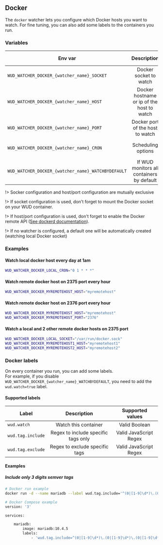 ## Docker

The ```docker``` watcher lets you configure which Docker hosts you want to watch.
For fine tuning, you can also add some labels to the containers you run.

### Variables

| Env var                                            | Description                                | Supported values                               | Default value          |
| -------------------------------------------------- |:------------------------------------------:|:----------------------------------------------:|:----------------------:| 
| `WUD_WATCHER_DOCKER_{watcher_name}_SOCKET`         | Docker socket to watch                     | Valid unix socker                              | /var/run/docker.sock   |
| `WUD_WATCHER_DOCKER_{watcher_name}_HOST`           | Docker hostname or ip of the host to watch |                                                |                        |
| `WUD_WATCHER_DOCKER_{watcher_name}_PORT`           | Docker port of the host to watch           |                                                | 2375                   |
| `WUD_WATCHER_DOCKER_{watcher_name}_CRON`           | Scheduling options                         | [Valid CRON expression](https://crontab.guru/) | 0 * * * * (every hour) |
| `WUD_WATCHER_DOCKER_{watcher_name}_WATCHBYDEFAULT` | If WUD monitors all containers by default  | Valid boolean                                  | true                   |

!> Socker configuration and host/port configuration are mutually exclusive

!> If socket configuration is used, don't forget to mount the Docker socket on your WUD container.

!> If host/port configuration is used, don't forget to enable the Docker remote API ([See dockerd documentation](https://docs.docker.com/v17.09/engine/reference/commandline/dockerd/#description)).

!> If no watcher is configured, a default one will be automatically created (watching local Docker socket)


### Examples

#### Watch local docker host every day at 1am

```bash
WUD_WATCHER_DOCKER_LOCAL_CRON="0 1 * * *"
```

#### Watch remote docker host on 2375 port every hour

```bash
WUD_WATCHER_DOCKER_MYREMOTEHOST_HOST="myremotehost"
```

#### Watch remote docker host on 2376 port every hour

```bash
WUD_WATCHER_DOCKER_MYREMOTEHOST_HOST="myremotehost"
WUD_WATCHER_DOCKER_MYREMOTEHOST_PORT="2376"
```

#### Watch a local and 2 other remote docker hosts on 2375 port

```bash
WUD_WATCHER_DOCKER_LOCAL_SOCKET="/var/run/docker.sock"
WUD_WATCHER_DOCKER_MYREMOTEHOST1_HOST="myremotehost1"
WUD_WATCHER_DOCKER_MYREMOTEHOST2_HOST="myremotehost2"
```

### Docker labels
On every container you run, you can add some labels.  
For example, if you disable ```WUD_WATCHER_DOCKER_{watcher_name}_WATCHBYDEFAULT```, you need to add the ```wud.watch=true``` label.

#### Supported labels
| Label                 | Description                         | Supported values       |
| --------------------- |:-----------------------------------:|:----------------------:|
| ```wud.watch```       | Watch this container                | Valid Boolean          |
| ```wud.tag.include``` | Regex to include specific tags only | Valid JavaScript Regex |
| ```wud.tag.exclude``` | Regex to exclude specific tags      | Valid JavaScript Regex |

#### Examples

##### Include only 3 digits semver tags

```bash
# Docker run example
docker run -d --name mariadb --label wud.tag.include='^(0|[1-9]\d*)\.(0|[1-9]\d*)\.(0|[1-9]\d*)$$' mariadb:10.4.5
```

```bash
# Docker Compose example
version: '3'

services:

    mariadb:
        image: mariadb:10.4.5
        labels:
            - 'wud.tag.include=^(0|[1-9]\d*)\.(0|[1-9]\d*)\.(0|[1-9]\d*)$$'
```
